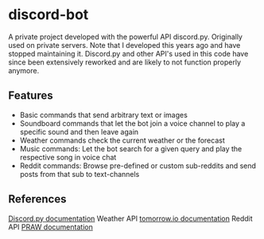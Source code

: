 # discord-bot
A private project developed with the powerful API discord.py. Originally used on private servers. Note that I developed this years ago and have stopped maintaining it. Discord.py and other API's used in this code have since been extensively reworked and are likely to not function properly anymore.

## Features
* Basic commands that send arbitrary text or images 
* Soundboard commands that let the bot join a voice channel to play a specific sound and then leave again
* Weather commands check the current weather or the forecast 
* Music commands: Let the bot search for a given query and play the respective song in voice chat
* Reddit commands: Browse pre-defined or custom sub-reddits and send posts from that sub to text-channels

## References
[Discord.py documentation](https://discordpy.readthedocs.io/en/stable/)
Weather API [tomorrow.io documentation](https://docs.tomorrow.io/reference/welcome)
Reddit API [PRAW documentation](https://praw.readthedocs.io/en/stable/) 
